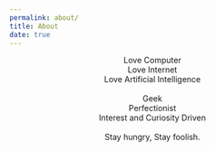 ```yaml
---
permalink: about/
title: About
date: true
---
```


<center>Love Computer</center>

<center>Love Internet</center>

<center>Love Artificial Intelligence</center>

<br>

<center>Geek</center>

<center>Perfectionist</center>

<center>Interest and Curiosity Driven</center>

<br>

<center>Stay hungry, Stay foolish.</center>
